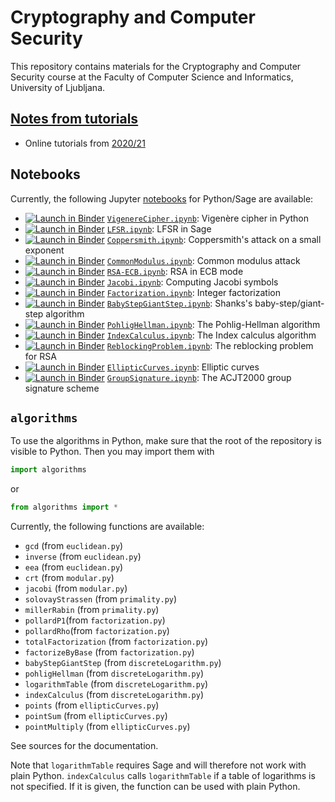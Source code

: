 # Cryptography and Computer Security

This repository contains materials for the Cryptography and Computer Security course at the Faculty of Computer Science and Informatics, University of Ljubljana.

## [Notes from tutorials](notes)

* Online tutorials from [2020/21](notes/2020-21)

## Notebooks

Currently, the following Jupyter [notebooks](notebooks/) for Python/Sage are available:
* [![Launch in Binder](https://mybinder.org/badge.svg)](https://mybinder.org/v2/gh/jaanos/kirv/master?filepath=notebooks/VigenereCipher.ipynb) [`VigenereCipher.ipynb`](https://nbviewer.jupyter.org/github/jaanos/kirv/blob/master/notebooks/VigenereCipher.ipynb): Vigenère cipher in Python
* [![Launch in Binder](https://mybinder.org/badge.svg)](https://mybinder.org/v2/gh/jaanos/kirv/master?filepath=notebooks/LFSR.ipynb) [`LFSR.ipynb`](https://nbviewer.jupyter.org/github/jaanos/kirv/blob/master/notebooks/LFSR.ipynb): LFSR in Sage
* [![Launch in Binder](https://mybinder.org/badge.svg)](https://mybinder.org/v2/gh/jaanos/kirv/master?filepath=notebooks/Coppersmith.ipynb) [`Coppersmith.ipynb`](https://nbviewer.jupyter.org/github/jaanos/kirv/blob/master/notebooks/Coppersmith.ipynb): Coppersmith's attack on a small exponent
* [![Launch in Binder](https://mybinder.org/badge.svg)](https://mybinder.org/v2/gh/jaanos/kirv/master?filepath=notebooks/CommonModulus.ipynb) [`CommonModulus.ipynb`](https://nbviewer.jupyter.org/github/jaanos/kirv/blob/master/notebooks/CommonModulus.ipynb): Common modulus attack
* [![Launch in Binder](https://mybinder.org/badge.svg)](https://mybinder.org/v2/gh/jaanos/kirv/master?filepath=notebooks/RSA-ECB.ipynb) [`RSA-ECB.ipynb`](https://nbviewer.jupyter.org/github/jaanos/kirv/blob/master/notebooks/RSA-ECB.ipynb): RSA in ECB mode
* [![Launch in Binder](https://mybinder.org/badge.svg)](https://mybinder.org/v2/gh/jaanos/kirv/master?filepath=notebooks/Jacobi.ipynb) [`Jacobi.ipynb`](https://nbviewer.jupyter.org/github/jaanos/kirv/blob/master/notebooks/Jacobi.ipynb): Computing Jacobi symbols
* [![Launch in Binder](https://mybinder.org/badge.svg)](https://mybinder.org/v2/gh/jaanos/kirv/master?filepath=notebooks/Factorization.ipynb) [`Factorization.ipynb`](https://nbviewer.jupyter.org/github/jaanos/kirv/blob/master/notebooks/Factorization.ipynb): Integer factorization
* [![Launch in Binder](https://mybinder.org/badge.svg)](https://mybinder.org/v2/gh/jaanos/kirv/master?filepath=notebooks/BabyStepGiantStep.ipynb) [`BabyStepGiantStep.ipynb`](https://nbviewer.jupyter.org/github/jaanos/kirv/blob/master/notebooks/BabyStepGiantStep.ipynb): Shanks's baby-step/giant-step algorithm
* [![Launch in Binder](https://mybinder.org/badge.svg)](https://mybinder.org/v2/gh/jaanos/kirv/master?filepath=notebooks/PohligHellman.ipynb) [`PohligHellman.ipynb`](https://nbviewer.jupyter.org/github/jaanos/kirv/blob/master/notebooks/PohligHellman.ipynb): The Pohlig-Hellman algorithm
* [![Launch in Binder](https://mybinder.org/badge.svg)](https://mybinder.org/v2/gh/jaanos/kirv/master?filepath=notebooks/IndexCalculus.ipynb) [`IndexCalculus.ipynb`](https://nbviewer.jupyter.org/github/jaanos/kirv/blob/master/notebooks/IndexCalculus.ipynb): The Index calculus algorithm
* [![Launch in Binder](https://mybinder.org/badge.svg)](https://mybinder.org/v2/gh/jaanos/kirv/master?filepath=notebooks/ReblockingProblem.ipynb) [`ReblockingProblem.ipynb`](https://nbviewer.jupyter.org/github/jaanos/kirv/blob/master/notebooks/ReblockingProblem.ipynb): The reblocking problem for RSA
* [![Launch in Binder](https://mybinder.org/badge.svg)](https://mybinder.org/v2/gh/jaanos/kirv/master?filepath=notebooks/EllipticCurves.ipynb) [`EllipticCurves.ipynb`](https://nbviewer.jupyter.org/github/jaanos/kirv/blob/master/notebooks/EllipticCurves.ipynb): Elliptic curves
* [![Launch in Binder](https://mybinder.org/badge.svg)](https://mybinder.org/v2/gh/jaanos/kirv/master?filepath=notebooks/GroupSignature.ipynb) [`GroupSignature.ipynb`](https://nbviewer.jupyter.org/github/jaanos/kirv/blob/master/notebooks/GroupSignature.ipynb): The ACJT2000 group signature scheme

## `algorithms`

To use the algorithms in Python, make sure that the root of the repository is visible to Python. Then you may import them with
```python
import algorithms
```
or
```python
from algorithms import *
```
Currently, the following functions are available:
* `gcd` (from `euclidean.py`)
* `inverse` (from `euclidean.py`)
* `eea` (from `euclidean.py`)
* `crt` (from `modular.py`)
* `jacobi` (from `modular.py`)
* `solovayStrassen` (from `primality.py`)
* `millerRabin` (from `primality.py`)
* `pollardP1`(from `factorization.py`)
* `pollardRho`(from `factorization.py`)
* `totalFactorization` (from `factorization.py`)
* `factorizeByBase` (from `factorization.py`)
* `babyStepGiantStep` (from `discreteLogarithm.py`)
* `pohligHellman` (from `discreteLogarithm.py`)
* `logarithmTable` (from `discreteLogarithm.py`)
* `indexCalculus` (from `discreteLogarithm.py`)
* `points` (from `ellipticCurves.py`)
* `pointSum` (from `ellipticCurves.py`)
* `pointMultiply` (from `ellipticCurves.py`)

See sources for the documentation.

Note that `logarithmTable` requires Sage and will therefore not work with plain Python. `indexCalculus` calls `logarithmTable` if a table of logarithms is not specified. If it is given, the function can be used with plain Python.
